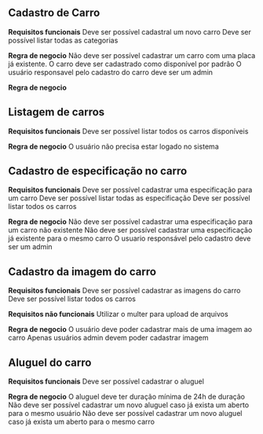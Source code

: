 ## Cadastro de Carro

**Requisitos funcionais**
Deve ser possível cadastral um novo carro
Deve ser possível listar todas as categorias

**Regra de negocio**
Não deve ser possível cadastrar um carro com uma placa já existente.
O carro deve ser cadastrado como disponível por padrão
O usuário responsavel pelo cadastro do carro deve ser um admin

**Regra de negocio**


## Listagem de carros

**Requisitos funcionais**
Deve ser possível listar todos os carros disponíveis

**Regra de negocio**
O usuário não precisa estar logado no sistema


## Cadastro de especificação no carro

**Requisitos funcionais**
Deve ser possível cadastrar uma especificação para um carro
Deve ser possível listar todas as especificação
Deve ser possível listar todos os carros

**Regra de negocio**
Não deve ser possível cadastrar uma especificação para um carro não existente
Não deve ser possível cadastrar uma especificação já existente para o mesmo carro
O usuario responsável pelo cadastro deve ser um admin


## Cadastro da imagem do carro

**Requisitos funcionais**
Deve ser possível cadastrar as imagens do carro
Deve ser possível listar todos os carros

**Requisitos não funcionais**
Utilizar o multer para upload de arquivos

**Regra de negocio**
O usuário deve poder cadastrar mais de uma imagem ao carro
Apenas usuários admin devem poder cadastrar imagem


## Aluguel do carro

**Requisitos funcionais**
Deve ser possível cadastrar o aluguel

**Regra de negocio**
O aluguel deve ter duração mínima de 24h de duração
Não deve ser possível cadastrar um novo aluguel caso já exista um aberto para o mesmo usuário
Não deve ser possível cadastrar um novo aluguel caso já exista um aberto para o mesmo carro
